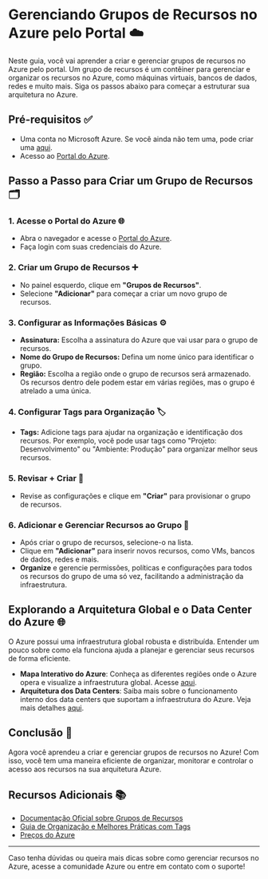 # Gerenciando Grupos de Recursos no Azure pelo Portal ☁️

Neste guia, você vai aprender a criar e gerenciar grupos de recursos no Azure pelo portal. Um grupo de recursos é um contêiner para gerenciar e organizar os recursos no Azure, como máquinas virtuais, bancos de dados, redes e muito mais. Siga os passos abaixo para começar a estruturar sua arquitetura no Azure.

## Pré-requisitos ✅

- Uma conta no Microsoft Azure. Se você ainda não tem uma, pode criar uma [aqui](https://azure.microsoft.com/free/).
- Acesso ao [Portal do Azure](https://portal.azure.com).

## Passo a Passo para Criar um Grupo de Recursos 🗂️

### 1. Acesse o Portal do Azure 🌐

- Abra o navegador e acesse o [Portal do Azure](https://portal.azure.com).
- Faça login com suas credenciais do Azure.

### 2. Criar um Grupo de Recursos ➕

- No painel esquerdo, clique em **"Grupos de Recursos"**.
- Selecione **"Adicionar"** para começar a criar um novo grupo de recursos.

### 3. Configurar as Informações Básicas ⚙️

- **Assinatura:** Escolha a assinatura do Azure que vai usar para o grupo de recursos.
- **Nome do Grupo de Recursos:** Defina um nome único para identificar o grupo.
- **Região:** Escolha a região onde o grupo de recursos será armazenado. Os recursos dentro dele podem estar em várias regiões, mas o grupo é atrelado a uma única.

### 4. Configurar Tags para Organização 🏷️

- **Tags:** Adicione tags para ajudar na organização e identificação dos recursos. Por exemplo, você pode usar tags como "Projeto: Desenvolvimento" ou "Ambiente: Produção" para organizar melhor seus recursos.

### 5. Revisar + Criar 📄

- Revise as configurações e clique em **"Criar"** para provisionar o grupo de recursos.

### 6. Adicionar e Gerenciar Recursos ao Grupo 🧩

- Após criar o grupo de recursos, selecione-o na lista.
- Clique em **"Adicionar"** para inserir novos recursos, como VMs, bancos de dados, redes e mais.
- **Organize** e gerencie permissões, políticas e configurações para todos os recursos do grupo de uma só vez, facilitando a administração da infraestrutura.

## Explorando a Arquitetura Global e o Data Center do Azure 🌐

O Azure possui uma infraestrutura global robusta e distribuída. Entender um pouco sobre como ela funciona ajuda a planejar e gerenciar seus recursos de forma eficiente.

- **Mapa Interativo do Azure**: Conheça as diferentes regiões onde o Azure opera e visualize a infraestrutura global. Acesse [aqui](https://azure.microsoft.com/regions/).
- **Arquitetura dos Data Centers**: Saiba mais sobre o funcionamento interno dos data centers que suportam a infraestrutura do Azure. Veja mais detalhes [aqui](https://azure.microsoft.com/en-us/global-infrastructure/datacenters/).

## Conclusão 🎉

Agora você aprendeu a criar e gerenciar grupos de recursos no Azure! Com isso, você tem uma maneira eficiente de organizar, monitorar e controlar o acesso aos recursos na sua arquitetura Azure.

## Recursos Adicionais 📚

- [Documentação Oficial sobre Grupos de Recursos](https://learn.microsoft.com/pt-br/azure/azure-resource-manager/management/overview)
- [Guia de Organização e Melhores Práticas com Tags](https://learn.microsoft.com/pt-br/azure/azure-resource-manager/management/tag-resources)
- [Preços do Azure](https://azure.microsoft.com/pricing/)

---

Caso tenha dúvidas ou queira mais dicas sobre como gerenciar recursos no Azure, acesse a comunidade Azure ou entre em contato com o suporte!
